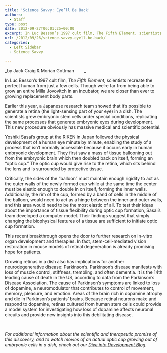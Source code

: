 ```yaml
---
title: 'Science Savvy: Eye’ll Be Back'
authors: 
  - Staff
type: post
date: 2012-09-27T06:01:25+00:00
excerpt: In Luc Besson’s 1997 cult film, The Fifth Element, scientists recreate the perfect human from just a few cells. Though we’re far from being able to grow an entire Milla Jovovitch in an incubator, we are closer than ever to growing replacement body parts.
url: /2012/09/26/science-savvy-eyell-be-back/
categories:
  - Left Sidebar
  - Science Savvy

---
```

_by Jack Craig & Morian Gottman        _

In Luc Besson’s 1997 cult film, _The Fifth Element_, scientists recreate the perfect human from just a few cells. Though we’re far from being able to grow an entire Milla Jovovitch in an incubator, we are closer than ever to growing replacement body parts.

Earlier this year, a Japanese research team showed that it’s possible to generate a retina (the light-sensing part of your eye) in a dish. The scientists grew embryonic stem cells under special conditions, replicating the same processes that generate embryonic eyes during development. This new procedure obviously has massive medical and scientific potential.

Yoshiki Sasai&#8217;s group at the RIKEN in Japan followed the physical development of a human eye minute by minute, enabling the study of a process that isn’t normally accessible because it occurs early in human embryonic development. They first saw a mass of tissue ballooning out from the embryonic brain which then doubled back on itself, forming an “optic cup.” The optic cup would give rise to the retina, which sits behind the lens and is surrounded by protective tissue.

Critically, the sides of the “balloon” must maintain enough rigidity to act as the outer walls of the newly formed cup while at the same time the center must be elastic enough to double in on itself, forming the inner walls. Additionally, the rim of the cup, formed by a band of cells in the middle of the balloon, would need to act as a hinge between the inner and outer walls, and this area would need to be the most elastic of all. To test their ideas about the importance of tissue flexibility during optic cup formation, Sasai&#8217;s team developed a computer model. Their findings suggest that simply changing the biophysical features of a tissue are sufficient to initiate optic cup formation.

This recent breakthrough opens the door to further research on in-vitro organ development and therapies. In fact, stem-cell-mediated vision restoration in mouse models of retinal degeneration is already promising hope for patients.

Growing retinas in a dish also has implications for another neurodegenerative disease: Parkinson’s. Parkinson’s disease manifests with loss of muscle control, stiffness, trembling, and often dementia. It is the 14th leading cause of death in the US, according to data from the Parkinson’s Disease Association. The cause of Parkinson’s symptoms are linked to loss of dopamine, a neuromodulator that contributes to control of movement, memory, pleasure, and emotion. Areas of the brain rich in dopamine atrophy and die in Parkinson’s patients’ brains. Because retinal neurons make and respond to dopamine, retinas cultured from human stem cells could provide a model system for investigating how loss of dopamine affects neuronal circuits and provide new insights into this debilitating disease.

&nbsp;

_For additional information about the scientific and therapeutic promise of this discovery, and to watch movies of an actual optic cup growing out of embryonic cells in a dish, check out our [Dive into Development Blog][1]._

 [1]: http://cervenylab.wordpress.com/